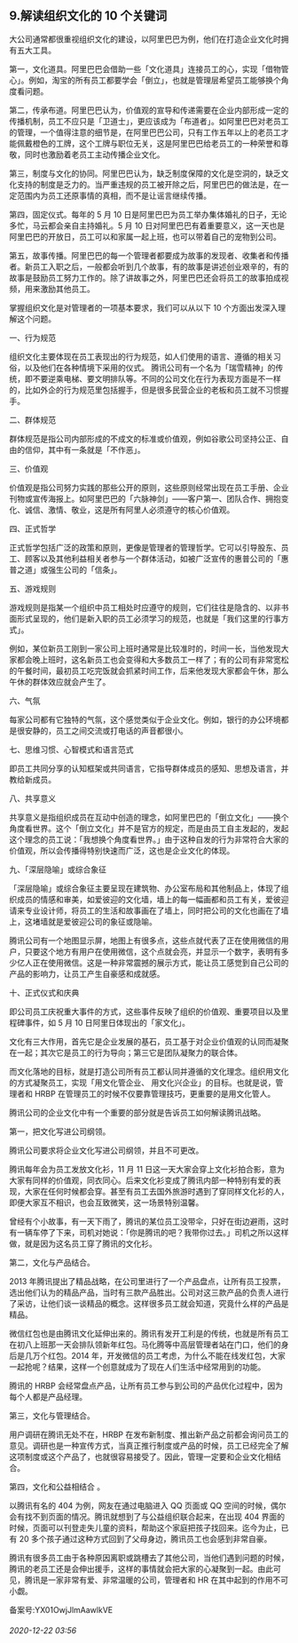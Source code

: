 ## 9.解读组织文化的 10 个关键词
大公司通常都很重视组织文化的建设，以阿里巴巴为例，他们在打造企业文化时拥有五大工具。


第一，文化道具。阿里巴巴会借助一些「文化道具」连接员工的心，实现「借物管心」。例如，淘宝的所有员工都要学会「倒立」，也就是管理层希望员工能够换个角度看问题。 


第二，传承布道。阿里巴巴认为，价值观的宣导和传递需要在企业内部形成一定的传播机制，员工不应只是「卫道士」，更应该成为「布道者」。如阿里巴巴对老员工的管理，一个值得注意的细节是，在阿里巴巴公司，只有工作五年以上的老员工才能佩戴橙色的工牌，这个工牌与职位无关，这是阿里巴巴给老员工的一种荣誉和尊敬，同时也激励着老员工主动传播企业文化。 


第三，制度与文化的协同。阿里巴巴认为，缺乏制度保障的文化是空洞的，缺乏文化支持的制度是乏力的。当严重违规的员工被开除之后，阿里巴巴的做法是，在一定范围内为员工还原事情的真相，而不是让谣言继续传播。 


第四，固定仪式。每年的 5 月 10 日是阿里巴巴为员工举办集体婚礼的日子，无论多忙，马云都会亲自主持婚礼。5 月 10 日对阿里巴巴有着重要意义，这一天也是阿里巴巴的开放日，员工可以和家属一起上班，也可以带着自己的宠物到公司。 


第五，故事传播。阿里巴巴的每一个管理者都要成为故事的发现者、收集者和传播者。新员工入职之后，一般都会听到几个故事，有的故事是讲述创业艰辛的，有的故事是鼓励员工努力工作的。除了讲故事之外，阿里巴巴还会将员工的故事拍成视频，用来激励其他员工。 


掌握组织文化是对管理者的一项基本要求，我们可以从以下 10 个方面出发深入理解这个问题。


一、行为规范


组织文化主要体现在员工表现出的行为规范，如人们使用的语言、遵循的相关习俗，以及他们在各种情境下采用的仪式。 腾讯公司有一个名为「瑞雪精神」的传统，即不要逆乘电梯、要文明排队等。不同的公司文化在行为表现方面是不一样的，比如外企的行为规范里包括握手，但是很多民营企业的老板和员工就不习惯握手。 


二、群体规范 


群体规范是指公司内部形成的不成文的标准或价值观，例如谷歌公司坚持公正、自由的信仰，其中有一条就是「不作恶」。 


三、价值观 


价值观是指公司努力实践的那些公开的原则，这些原则经常出现在员工手册、企业刊物或宣传海报上。如阿里巴巴的「六脉神剑」——客户第一、团队合作、拥抱变化、诚信、激情、敬业，这是所有阿里人必须遵守的核心价值观。 


四、正式哲学 


正式哲学包括广泛的政策和原则，更像是管理者的管理哲学。它可以引导股东、员工、顾客以及其他利益相关者参与一个群体活动，如被广泛宣传的惠普公司的「惠普之道」或强生公司的「信条」。 


五、游戏规则 


游戏规则是指某一个组织中员工相处时应遵守的规则，它们往往是隐含的、以非书面形式呈现的，他们是新入职的员工必须学习的规范，也就是「我们这里的行事方式」。 


例如，某位新员工刚到一家公司上班时通常是比较准时的，时间一长，当他发现大家都会晚上班时，这名新员工也会变得和大多数员工一样了；有的公司有非常宽松的午餐时间，最初员工吃完饭就会抓紧时间工作，后来他发现大家都会午休，那么午休的群体效应就会产生了。 


六、气氛 


每家公司都有它独特的气氛，这个感觉类似于企业文化。例如，银行的办公环境都是很安静的，员工之间交流或打电话的声音都很小。 


七、思维习惯、心智模式和语言范式 


即员工共同分享的认知框架或共同语言，它指导群体成员的感知、思想及语言，并教给新成员。 


八、共享意义 


共享意义是指组织成员在互动中创造的理念，如阿里巴巴的「倒立文化」——换个角度看世界。这个「倒立文化」并不是官方的规定，而是由员工自主发起的，发起这个理念的员工说：「我想换个角度看世界。」由于这种自发的行为非常符合大家的价值观，所以会传播得特别快速而广泛，这也是企业文化的体现。 


九、「深层隐喻」或综合象征 


「深层隐喻」或综合象征主要呈现在建筑物、办公室布局和其他制品上，体现了组织成员的情感和审美，如爱彼迎的文化墙，墙上的每一幅画都和员工有关，爱彼迎请来专业设计师，将员工的生活和故事画在了墙上，同时把公司的文化也画在了墙上，这堵墙就是爱彼迎公司的象征或隐喻。


腾讯公司有一个地图显示屏，地图上有很多点，这些点就代表了正在使用微信的用户，只要这个地方有用户在使用微信，这个点就会亮，并显示一个数字，表明有多少亿人正在使用微信。这是一种非常震撼的展示方式，能让员工感觉到自己公司的产品的影响力，让员工产生自豪感和成就感。 


十、正式仪式和庆典 


即公司员工庆祝重大事件的方式，这些事件反映了组织的价值观、重要项目以及里程碑事件，如 5 月 10 日阿里日体现出的「家文化」。 


文化有三大作用，首先它是企业发展的基石，员工基于对企业价值观的认同而凝聚在一起；其次它是员工的行为导向；第三它是团队凝聚力的联合体。


而文化落地的目标，就是打造公司所有员工都认同并遵循的文化理念。组织用文化的方式凝聚员工，实现「用文化管企业、 用文化兴企业」的目标。也就是说，管理者和 HRBP 在管理员工的时候不仅要靠管理技巧，更重要的是用文化管人。 


腾讯公司的企业文化中有一个重要的部分就是告诉员工如何解读腾讯战略。 


第一，把文化写进公司纲领。


腾讯公司要求将企业文化写进公司纲领，并且不可更改。 


腾讯每年会为员工发放文化衫，11 月 11 日这一天大家会穿上文化衫拍合影，意为大家有同样的价值观，同衣同心。后来文化衫变成了腾讯内部一种特别有爱的表现，大家在任何时候都会穿。甚至有员工去国外旅游时遇到了穿同样文化衫的人， 即便大家互不相识，也会互致微笑，这一场景特别温馨。


曾经有个小故事，有一天下雨了，腾讯的某位员工没带伞，只好在街边避雨，这时有一辆车停了下来，司机对她说：「你是腾讯的吧？我带你过去。」司机之所以这样做，就是因为这名员工穿了腾讯的文化衫。 


第二，文化与产品结合。 


2013 年腾讯提出了精品战略，在公司里进行了一个产品盘点，让所有员工投票，选出他们认为的精品产品，当时有三款产品胜出。公司对这三款产品的负责人进行了采访，让他们谈一谈精品的概念。这样很多员工就会知道，究竟什么样的产品是精品。 


微信红包也是由腾讯文化延伸出来的。腾讯有发开工利是的传统，也就是所有员工在初八上班那一天会排队领新年红包。马化腾等中高层管理者站在门口，他们的身后是几万个红包。2014 年，开发微信的员工考虑，为什么不能在线发红包，大家一起抢呢？结果，这样一个创意就成为了现在人们生活中经常用到的功能。 


腾讯的 HRBP 会经常盘点产品，让所有员工参与到公司的产品优化过程中，因为每个人都是产品经理。 


第三，文化与管理结合。 


用户调研在腾讯无处不在，HRBP 在发布新制度、推出新产品之前都会询问员工的意见。调研也是一种宣传方式，当真正推行制度或产品的时候，员工已经完全了解这项制度或这个产品了，也就很容易接受了。因此，管理一定要和企业文化相结合。 


第四，文化和公益相结合 。


以腾讯有名的 404 为例，网友在通过电脑进入 QQ 页面或 QQ 空间的时候，偶尔会有找不到页面的情况。腾讯就想到了与公益组织联合起来，在出现 404 界面的时候，页面可以刊登走失儿童的资料，帮助这个家庭把孩子找回来。迄今为止，已有 20 多个孩子通过这种方式回到了父母身边，腾讯员工也会感到非常自豪。 


腾讯有很多员工由于各种原因离职或跳槽去了其他公司，当他们遇到问题的时候，腾讯的老员工还是会伸出援手，这样的事情就会把大家的心凝聚到一起。由此可见，腾讯是一家非常有爱、非常温暖的公司，管理者和 HR 在其中起到的作用不可小觑。 


备案号:YX01OwjJlmAawlkVE


###### 2020-12-22 03:56
